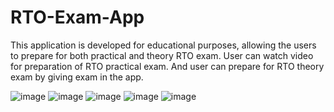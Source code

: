 # RTO-Exam-App

This application is developed for educational purposes, allowing the users to prepare for both practical and theory RTO exam.
User can watch video for preparation of RTO practical exam.
And user can prepare for RTO theory exam by giving exam in the app.



 ![image](https://user-images.githubusercontent.com/87118010/146134702-311a8b4f-e2f7-4c7c-982f-d38a7ea607ff.png)
![image](https://user-images.githubusercontent.com/87118010/146134752-2aee1fb9-bf0f-4038-bf43-557ea09fd544.png)
![image](https://user-images.githubusercontent.com/87118010/146134788-ca27541d-638c-4000-9104-334b48821d99.png)
![image](https://user-images.githubusercontent.com/87118010/146134822-f3176256-f126-4ef2-a4a3-85459aa85128.png)
![image](https://user-images.githubusercontent.com/87118010/146134949-9a5eb0b2-41f8-4036-9a67-223acecb3f52.png)


